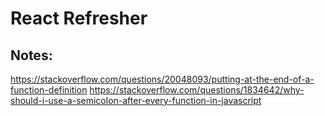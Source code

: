 # React Refresher


## Notes:

https://stackoverflow.com/questions/20048093/putting-at-the-end-of-a-function-definition 
https://stackoverflow.com/questions/1834642/why-should-i-use-a-semicolon-after-every-function-in-javascript 
